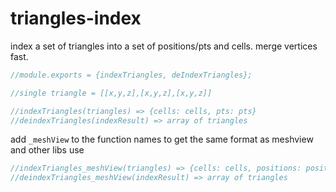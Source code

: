 # triangles-index

index a set of triangles into a set of positions/pts and cells. merge vertices fast.

```javascript
//module.exports = {indexTriangles, deIndexTriangles};

//single triangle = [[x,y,z],[x,y,z],[x,y,z]]

//indexTriangles(triangles) => {cells: cells, pts: pts}
//deindexTriangles(indexResult) => array of triangles
```

add `_meshView` to the function names to get the same format as meshview and other libs use

```javascript
//indexTriangles_meshView(triangles) => {cells: cells, positions: positions}
//deindexTriangles_meshView(indexResult) => array of triangles
```
